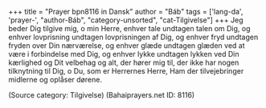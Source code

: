 +++
title = "Prayer bpn8116 in Dansk"
author = "Báb"
tags = ['lang-da', 'prayer-', "author-Báb", "category-unsorted", "cat-Tilgivelse"]
+++
Jeg beder Dig tilgive mig, o min Herre, enhver tale undtagen talen om Dig, og enhver lovprisning undtagen lovprisningen af Dig, og enhver fryd undtagen fryden over Din nærværelse, og enhver glæde undtagen glæden ved at være i forbindelse med Dig, og enhver lykke undtagen lykken ved Din kærlighed og Dit velbehag og alt, der hører mig til, der ikke har nogen tilknytning til Dig, o Du, som er Herrernes Herre, Ham der tilvejebringer midlerne og oplåser dørene.

(Source category: Tilgivelse)
(Bahaiprayers.net ID: 8116)
